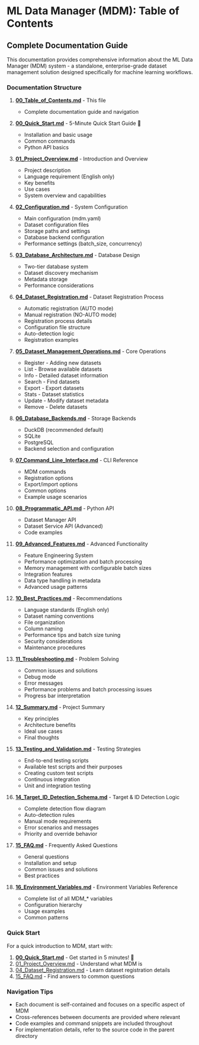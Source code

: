 # ML Data Manager (MDM): Table of Contents

## Complete Documentation Guide

This documentation provides comprehensive information about the ML Data Manager (MDM) system - a standalone, enterprise-grade dataset management solution designed specifically for machine learning workflows.

### Documentation Structure

1. **[00_Table_of_Contents.md](00_Table_of_Contents.md)** - This file
   - Complete documentation guide and navigation

2. **[00_Quick_Start.md](00_Quick_Start.md)** - 5-Minute Quick Start Guide 🚀
   - Installation and basic usage
   - Common commands
   - Python API basics

3. **[01_Project_Overview.md](01_Project_Overview.md)** - Introduction and Overview
   - Project description
   - Language requirement (English only)
   - Key benefits
   - Use cases
   - System overview and capabilities

3. **[02_Configuration.md](02_Configuration.md)** - System Configuration
   - Main configuration (mdm.yaml)
   - Dataset configuration files
   - Storage paths and settings
   - Database backend configuration
   - Performance settings (batch_size, concurrency)

4. **[03_Database_Architecture.md](03_Database_Architecture.md)** - Database Design
   - Two-tier database system
   - Dataset discovery mechanism
   - Metadata storage
   - Performance considerations

5. **[04_Dataset_Registration.md](04_Dataset_Registration.md)** - Dataset Registration Process
   - Automatic registration (AUTO mode)
   - Manual registration (NO-AUTO mode)
   - Registration process details
   - Configuration file structure
   - Auto-detection logic
   - Registration examples

6. **[05_Dataset_Management_Operations.md](05_Dataset_Management_Operations.md)** - Core Operations
   - Register - Adding new datasets
   - List - Browse available datasets
   - Info - Detailed dataset information
   - Search - Find datasets
   - Export - Export datasets
   - Stats - Dataset statistics
   - Update - Modify dataset metadata
   - Remove - Delete datasets

7. **[06_Database_Backends.md](06_Database_Backends.md)** - Storage Backends
   - DuckDB (recommended default)
   - SQLite
   - PostgreSQL
   - Backend selection and configuration

8. **[07_Command_Line_Interface.md](07_Command_Line_Interface.md)** - CLI Reference
   - MDM commands
   - Registration options
   - Export/import options
   - Common options
   - Example usage scenarios

9. **[08_Programmatic_API.md](08_Programmatic_API.md)** - Python API
   - Dataset Manager API
   - Dataset Service API (Advanced)
   - Code examples

10. **[09_Advanced_Features.md](09_Advanced_Features.md)** - Advanced Functionality
    - Feature Engineering System
    - Performance optimization and batch processing
    - Memory management with configurable batch sizes
    - Integration features
    - Data type handling in metadata
    - Advanced usage patterns

11. **[10_Best_Practices.md](10_Best_Practices.md)** - Recommendations
    - Language standards (English only)
    - Dataset naming conventions
    - File organization
    - Column naming
    - Performance tips and batch size tuning
    - Security considerations
    - Maintenance procedures

12. **[11_Troubleshooting.md](11_Troubleshooting.md)** - Problem Solving
    - Common issues and solutions
    - Debug mode
    - Error messages
    - Performance problems and batch processing issues
    - Progress bar interpretation

13. **[12_Summary.md](12_Summary.md)** - Project Summary
    - Key principles
    - Architecture benefits
    - Ideal use cases
    - Final thoughts

14. **[13_Testing_and_Validation.md](13_Testing_and_Validation.md)** - Testing Strategies
    - End-to-end testing scripts
    - Available test scripts and their purposes
    - Creating custom test scripts
    - Continuous integration
    - Unit and integration testing

15. **[14_Target_ID_Detection_Schema.md](14_Target_ID_Detection_Schema.md)** - Target & ID Detection Logic
    - Complete detection flow diagram
    - Auto-detection rules
    - Manual mode requirements
    - Error scenarios and messages
    - Priority and override behavior

16. **[15_FAQ.md](15_FAQ.md)** - Frequently Asked Questions
    - General questions
    - Installation and setup
    - Common issues and solutions
    - Best practices

17. **[16_Environment_Variables.md](16_Environment_Variables.md)** - Environment Variables Reference
    - Complete list of all MDM_* variables
    - Configuration hierarchy
    - Usage examples
    - Common patterns

### Quick Start

For a quick introduction to MDM, start with:
1. **[00_Quick_Start.md](00_Quick_Start.md)** - Get started in 5 minutes! 🚀
2. [01_Project_Overview.md](01_Project_Overview.md) - Understand what MDM is
3. [04_Dataset_Registration.md](04_Dataset_Registration.md) - Learn dataset registration details
4. [15_FAQ.md](15_FAQ.md) - Find answers to common questions

### Navigation Tips

- Each document is self-contained and focuses on a specific aspect of MDM
- Cross-references between documents are provided where relevant
- Code examples and command snippets are included throughout
- For implementation details, refer to the source code in the parent directory